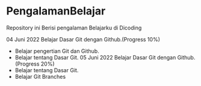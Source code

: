 # PengalamanBelajar
Repository ini Berisi pengalaman Belajarku di Dicoding

04 Juni 2022
Belajar Dasar Git dengan Github.(Progress 10%)
  * Belajar pengertian Git dan Github. 
  * Belajar tentang Dasar Git. 
05 Juni 2022
Belajar Dasar Git dengan Github.(Progress 20%)
 * Belajar tentang Dasar Git.
 * Belajar Git Branches
